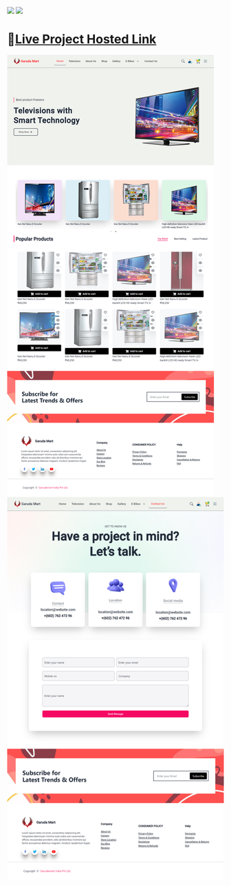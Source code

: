 [![](https://img.shields.io/badge/linkedin-blue?style=for-the-badge)](https://www.linkedin.com/in/ankush-kumar-275129176/)
[![](https://img.shields.io/badge/MYPORTFOLIO-blue?style=for-the-badge)](https://developerankush.tk/ 'Link')



# 🚀[Live Project Hosted Link](https://silver-pasca-455c63.netlify.app/)

![Home page](./src/image/design.png)
![conatct-page](./src/image/contact-page-design.png)